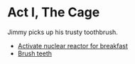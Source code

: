 # Act I, The Cage

Jimmy picks up his trusty toothbrush.

   * [Activate nuclear reactor for breakfast](./1b.md)
   * [Brush teeth](./2b.md)
